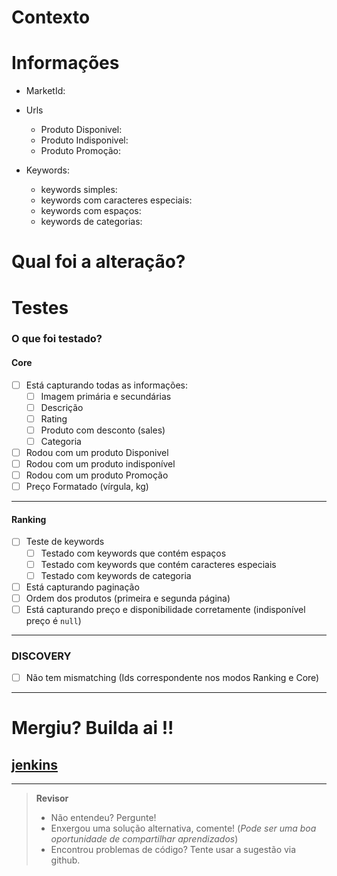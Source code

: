Contexto
================================================================================
<!--
Explique o porque este pull-request foi aberto, qual problema ele resolve.
Esta explicação deve incluir informações suficientes para uma pessoa sem contexto poder entender.
-->

Informações
================================================================================

- MarketId:

- Urls
    - Produto Disponivel:
    - Produto Indisponivel:
    - Produto Promoção:

- Keywords:
    - keywords simples:
    - keywords com caracteres especiais:
    - keywords com espaços:
    - keywords de categorias:

Qual foi a alteração?
================================================================================
<!-- Explique como e qual correção foi aplicada -->



Testes
================================================================================

### O que foi testado?

#### Core

- [ ] Está capturando todas as informações:
    - [ ] Imagem primária e secundárias
    - [ ] Descrição
    - [ ] Rating
    - [ ] Produto com desconto (sales)
    - [ ] Categoria

- [ ] Rodou com um produto Disponivel
- [ ] Rodou com um produto indisponível
- [ ] Rodou com um produto Promoção
- [ ]  Preço Formatado (vírgula, kg)
--------------------------------------------------------------------------------
#### Ranking
- [ ] Teste de keywords
  - [ ] Testado com keywords que contém espaços
  - [ ] Testado com keywords que contém caracteres especiais 
  - [ ] Testado com keywords de categoria 
- [ ] Está capturando paginação
- [ ] Ordem dos produtos (primeira e segunda página)
- [ ] Está capturando preço e disponibilidade corretamente (indisponível preço é `null`) 

--------------------------------------------------------------------------------
### DISCOVERY

- [ ]  Não tem mismatching (Ids correspondente nos modos Ranking e Core)



--------------------------------------------------------------------------------

Mergiu? Builda ai !!
================================================================================
## [jenkins](https://jenkins.lett.global/job/webcrawler-node/)


--------------------------------------------------------------------------------
> **Revisor**
> - Não entendeu? Pergunte!
> - Enxergou uma solução alternativa, comente! (_Pode ser uma boa oportunidade de compartilhar aprendizados_)
> - Encontrou problemas de código? Tente usar a sugestão via github.
